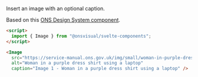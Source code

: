 Insert an image with an optional caption.

Based on this [ONS Design System component](https://service-manual.ons.gov.uk/design-system/components/image).

<!-- prettier-ignore -->
```html
<script>
  import { Image } from "@onsvisual/svelte-components";
</script>

<Image
  src="https://service-manual.ons.gov.uk/img/small/woman-in-purple-dress-shirt.jpg"
  alt="Woman in a purple dress shirt using a laptop"
  caption="Image 1 - Woman in a purple dress shirt using a laptop" />
```
